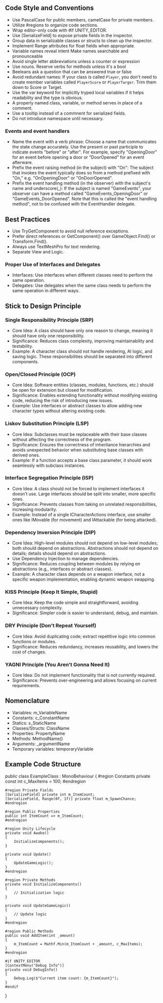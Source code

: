 ## Code Style and Conventions
- Use PascalCase for public members, camelCase for private members.
- Utilize #regions to organize code sections.
- Wrap editor-only code with #if UNITY_EDITOR.
- Use [SerializeField] to expose private fields in the inspector.
- Group data in serializable classes or structs to clean up the inspector.
- Implement Range attributes for float fields when appropriate.
- Variable names reveal intent Make names searchable and pronounceable
- Avoid single letter abbreviations unless a counter or expression
- Use nouns. Reserve verbs for methods unless it's a bool
- Beeleans ask a question that can be answered true or false
- Avoid redundant names: If your class is called `Player`, you don't need to create member variables called `PlayerScore` or `PlayerTarger`. Trim them down to Score or Target.
- Use the var keyword for implicitly tryped local variables if it helps readability and the type is obvious.
- A properly named class, variable, or method serves in place of a comment.
- Use a tooltip instead of a commnent for serialized fields.
- Do not introduce namespace until necessary.

### Events and event handlers
- Name the event with a verb phrase: Choose a name that communicates the state change accurately. Use the present or past participle to indicate events "before" or "after". For example, specify "OpeningDoor" for an event before opening a door or "DoorOpened" for an event afterware.
- Prefix the event raising method (in the subject) with "On": The subject that invokes the event typically does so from a method prefixed with "On," e.g. "OnOpeningDoor" or "OnDoorOpened".
- Prefix the event handling method (in the observer) with the subject's name and underscore(_): If the subject is named "GameEvents", your observer can have a method called "GameEvents_OpeningDoor" or "GameEvents_DoorOpened". Note that this is called the "event handling method", not to be confused with the EventHandler delegate.

## Best Practices
- Use TryGetComponent to avoid null reference exceptions.
- Prefer direct references or GetComponent() over GameObject.Find() or Transform.Find().
- Always use TextMeshPro for text rendering.
- Separate View and Logic.

### Proper Use of Interfaces and Delegates
- Interfaces: Use interfaces when different classes need to perform the same operation.
- Delegates: Use delegates when the same class needs to perform the same operation in different ways.

## Stick to Design Principle
### Single Responsibility Principle (SRP)
- Core Idea: A class should have only one reason to change, meaning it should have only one responsibility.
- Significance: Reduces class complexity, improving maintainability and testability.
- Example: A character class should not handle rendering, AI logic, and saving logic. These responsibilities should be separated into different components.
### Open/Closed Principle (OCP)
- Core Idea: Software entities (classes, modules, functions, etc.) should be open for extension but closed for modification.
- Significance: Enables extending functionality without modifying existing code, reducing the risk of introducing new issues.
- Example: Use interfaces or abstract classes to allow adding new character types without altering existing code.
### Liskov Substitution Principle (LSP)
- Core Idea: Subclasses must be replaceable with their base classes without affecting the correctness of the program.
- Significance: Ensures the correctness of inheritance hierarchies and avoids unexpected behavior when substituting base classes with derived ones.
- Example: If a function accepts a base class parameter, it should work seamlessly with subclass instances.
### Interface Segregation Principle (ISP)
- Core Idea: A class should not be forced to implement interfaces it doesn't use. Large interfaces should be split into smaller, more specific ones.
- Significance: Prevents classes from taking on unrelated responsibilities, increasing modularity.
- Example: Instead of a single ICharacterActions interface, use smaller ones like IMovable (for movement) and IAttackable (for being attacked).
### Dependency Inversion Principle (DIP)
- Core Idea: High-level modules should not depend on low-level modules; both should depend on abstractions. Abstractions should not depend on details; details should depend on abstractions.
- Use Dependency Injection to manage dependencies.
- Significance: Reduces coupling between modules by relying on abstractions (e.g., interfaces or abstract classes).
- Example: A character class depends on a weapon interface, not a specific weapon implementation, enabling dynamic weapon swapping.
### KISS Principle (Keep It Simple, Stupid)
- Core Idea: Keep the code simple and straightforward, avoiding unnecessary complexity.
- Significance: Simpler code is easier to understand, debug, and maintain.
### DRY Principle (Don't Repeat Yourself)
- Core Idea: Avoid duplicating code; extract repetitive logic into common functions or modules.
- Significance: Reduces redundancy, increases reusability, and lowers the cost of changes.
### YAGNI Principle (You Aren't Gonna Need It)
- Core Idea: Do not implement functionality that is not currently required.
- Significance: Prevents over-engineering and allows focusing on current requirements.

## Nomenclature
- Variables: m_VariableName
- Constants: c_ConstantName
- Statics: s_StaticName
- Classes/Structs: ClassName
- Properties: PropertyName
- Methods: MethodName()
- Arguments: _argumentName
- Temporary variables: temporaryVariable

## Example Code Structure

public class ExampleClass : MonoBehaviour
{
    #region Constants
    private const int c_MaxItems = 100;
    #endregion

    #region Private Fields
    [SerializeField] private int m_ItemCount;
    [SerializeField, Range(0f, 1f)] private float m_SpawnChance;
    #endregion

    #region Public Properties
    public int ItemCount => m_ItemCount;
    #endregion

    #region Unity Lifecycle
    private void Awake()
    {
        InitializeComponents();
    }

    private void Update()
    {
        UpdateGameLogic();
    }
    #endregion

    #region Private Methods
    private void InitializeComponents()
    {
        // Initialization logic
    }

    private void UpdateGameLogic()
    {
        // Update logic
    }
    #endregion

    #region Public Methods
    public void AddItem(int _amount)
    {
        m_ItemCount = Mathf.Min(m_ItemCount + _amount, c_MaxItems);
    }
    #endregion

    #if UNITY_EDITOR
    [ContextMenu("Debug Info")]
    private void DebugInfo()
    {
        Debug.Log($"Current item count: {m_ItemCount}");
    }
    #endif
}